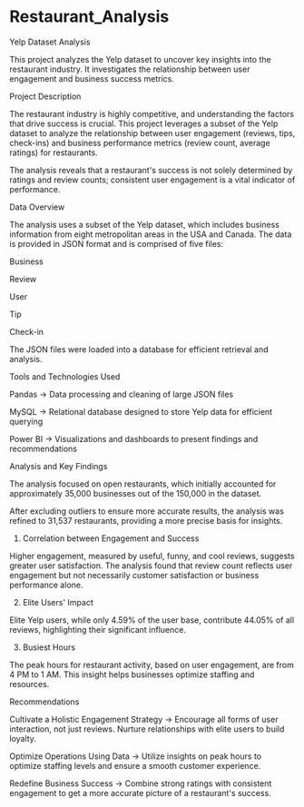 # Restaurant_Analysis


Yelp Dataset Analysis

This project analyzes the Yelp dataset to uncover key insights into the restaurant industry. It investigates the relationship between user engagement and business success metrics.

Project Description

The restaurant industry is highly competitive, and understanding the factors that drive success is crucial. This project leverages a subset of the Yelp dataset to analyze the relationship between user engagement (reviews, tips, check-ins) and business performance metrics (review count, average ratings) for restaurants.

The analysis reveals that a restaurant's success is not solely determined by ratings and review counts; consistent user engagement is a vital indicator of performance.

Data Overview

The analysis uses a subset of the Yelp dataset, which includes business information from eight metropolitan areas in the USA and Canada. The data is provided in JSON format and is comprised of five files:

Business

Review

User

Tip

Check-in

The JSON files were loaded into a database for efficient retrieval and analysis.

Tools and Technologies Used

Pandas → Data processing and cleaning of large JSON files

MySQL → Relational database designed to store Yelp data for efficient querying

Power BI → Visualizations and dashboards to present findings and recommendations

Analysis and Key Findings

The analysis focused on open restaurants, which initially accounted for approximately 35,000 businesses out of the 150,000 in the dataset.

After excluding outliers to ensure more accurate results, the analysis was refined to 31,537 restaurants, providing a more precise basis for insights.

1. Correlation between Engagement and Success

Higher engagement, measured by useful, funny, and cool reviews, suggests greater user satisfaction. The analysis found that review count reflects user engagement but not necessarily customer satisfaction or business performance alone.

2. Elite Users' Impact

Elite Yelp users, while only 4.59% of the user base, contribute 44.05% of all reviews, highlighting their significant influence.

3. Busiest Hours

The peak hours for restaurant activity, based on user engagement, are from 4 PM to 1 AM.
This insight helps businesses optimize staffing and resources.

Recommendations

Cultivate a Holistic Engagement Strategy → Encourage all forms of user interaction, not just reviews. Nurture relationships with elite users to build loyalty.

Optimize Operations Using Data → Utilize insights on peak hours to optimize staffing levels and ensure a smooth customer experience.

Redefine Business Success → Combine strong ratings with consistent engagement to get a more accurate picture of a restaurant's success.

